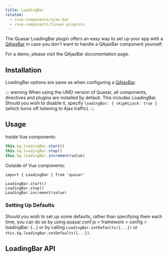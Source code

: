 ```yaml
---
title: LoadingBar
related:
  - /vue-components/ajax-bar
  - /vue-components/linear-progress
---
```

The Quasar LoadingBar plugin offers an easy way to set up your app with a [QAjaxBar](/vue-components/ajax-bar.html) in case you don't want to handle a QAjaxBar component yourself.

For a demo, please visit the QAjaxBar documentation page.

## Installation
<doc-installation plugins="LoadingBar" :config="{ loadingBar: 'LoadingBar' }" />

LoadingBar options are same as when configuring a [QAjaxBar](/vue-components/ajax-bar).

::: warning
When using the UMD version of Quasar, all components, directives and plugins are installed by default. This includes LoadingBar. Should you wish to disable it, specify `loadingBar: { skipHijack: true }` (which turns off listening to Ajax traffic).
:::

## Usage
Inside Vue components:
```js
this.$q.loadingBar.start()
this.$q.loadingBar.stop()
this.$q.loadingBar.increment(value)
```

Outside of Vue components:
```
import { LoadingBar } from 'quasar'

LoadingBar.start()
LoadingBar.stop()
LoadingBar.increment(value)
```

### Setting Up Defaults

Should you wish to set up some defaults, rather than specifying them each time, you can do so by using quasar.conf.js > framework > config > loadingBar: {...} or by calling `LoadingBar.setDefaults({...})` or `this.$q.loadingBar.setDefaults({...})`.

## LoadingBar API
<doc-api file="LoadingBar" />
